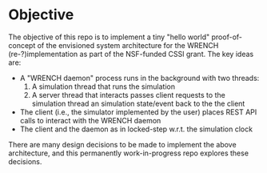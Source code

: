 # Objective

The objective of this repo is to implement a tiny "hello world" proof-of-concept of the envisioned system architecture for the WRENCH (re-?)implementation as part of the NSF-funded CSSI grant. The key ideas are:

  - A "WRENCH daemon" process runs in the background with two threads:
    1. A simulation thread that runs the simulation
    2. A server thread that interacts passes client requests to the simulation thread an simulation state/event back to the the client
  - The client (i.e., the simulator implemented by the user) places REST API calls
    to interact with the WRENCH daemon
  - The client and the daemon as in locked-step w.r.t. the simulation clock

There are many design decisions to be made to implement the above architecture, and this permanently work-in-progress repo explores these decisions. 


